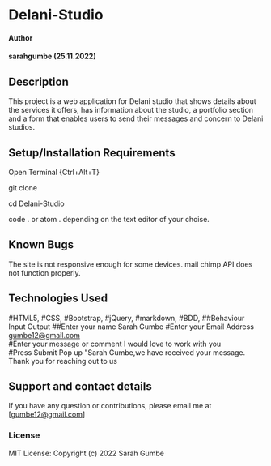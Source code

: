 # Delani-Studio
#### Author
#### sarahgumbe (25.11.2022)
## Description 
This project is a web application for Delani studio that shows details about the services it offers, has information about the studio, a portfolio section and a form that enables users to send their messages and concern to Delani studios.

## Setup/Installation Requirements
Open Terminal {Ctrl+Alt+T}

git clone 

cd Delani-Studio

code . or atom . depending on the text editor of your choise.

## Known Bugs
The site is not responsive enough for some devices.
mail chimp API does not function properly.
## Technologies Used
#HTML5,
#CSS,
#Bootstrap,
#jQuery,
#markdown,
#BDD,
##Behaviour	Input	Output
##Enter your name	Sarah Gumbe	
#Enter your Email Address	gumbe12@gmail.com	
#Enter your message or comment	I would love to work with you	
#Press Submit		Pop up "Sarah Gumbe,we have received your message. Thank you for reaching out to us
## Support and contact details
If you have any question or contributions, please email me at [gumbe12@gmail.com]

### License
MIT License:
Copyright (c) 2022 Sarah Gumbe
